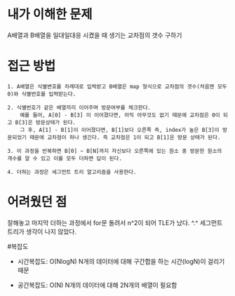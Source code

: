 # 내가 이해한 문제
A배열과 B배열을 일대일대응 시켰을 때 생기는 교차점의 갯수 구하기

# 접근 방법
    1. A배열은 식별변호를 차례대로 입력받고 B배열은 map 형식으로 교차점의 갯수(처음엔 모두 0)와 식별번호를 입력받는다.

    2. 식별번호가 같은 배열끼리 이어주며 방문여부를 체크한다.
        예를 들어, A[0] - B[3] 이 이어졌다면, 아직 아무것도 없기 때문에 교차점은 0이 되고 B[3]은 방문상태가 된다.
        그 후, A[1] - B[1]이 이어졌다면, B[1]보다 오른쪽 즉, index가 높은 B[3]이 방문되었기 때문에 교차점이 하나 생긴다. 즉 교차점은 1이 되고 B[1]은 방문 상태가 된다.
        
    3. 이 과정을 반복하면 B[0] ~ B[N]까지 자신보다 오른쪽에 있는 원소 중 방문한 원소의 개수를 알 수 있고 이를 모두 더하면 답이 된다.

    4. 더하는 과정은 세그먼트 트리 알고리즘을 사용한다.

# 어려웠던 점
잘해놓고 마지막 더하는 과정에서 for문 돌려서 n^2이 되어 TLE가 났다. ^.^
세그먼트 트리가 생각이 나지 않았다. 


#복잡도
 - 시간복잡도: O(NlogN)
    N개의 데이터에 대해 구간합을 하는 시간(logN)이 걸리기 때문

 - 공간복잡도: O(N)
    N개의 데이터에 대해 2N개의 배열이 필요함
